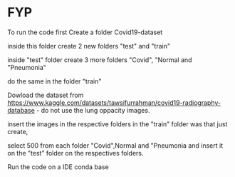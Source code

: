 # FYP

To run the code first Create a folder Covid19-dataset

inside this folder create 2 new folders "test" and "train"

inside "test" folder create 3 more folders "Covid", "Normal and "Pneumonia"

do the same in the folder "train"

Dowload the dataset from https://www.kaggle.com/datasets/tawsifurrahman/covid19-radiography-database - do not use the lung oppacity images.

insert the images in the respective folders in the "train" folder was that just create,

select 500 from each folder "Covid",Normal and "Pneumonia and insert it on the "test" folder on the respectives folders.

Run the code on a IDE conda base
